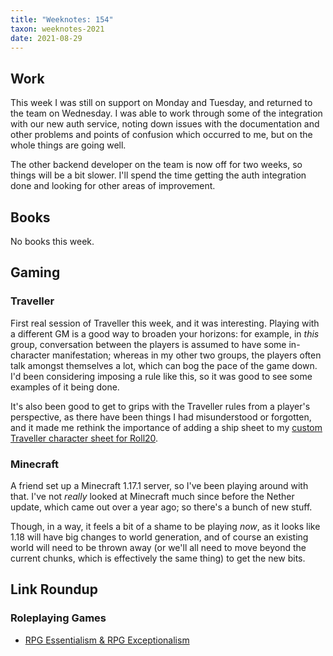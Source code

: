 ```yaml
---
title: "Weeknotes: 154"
taxon: weeknotes-2021
date: 2021-08-29
---
```


## Work

This week I was still on support on Monday and Tuesday, and returned
to the team on Wednesday.  I was able to work through some of the
integration with our new auth service, noting down issues with the
documentation and other problems and points of confusion which
occurred to me, but on the whole things are going well.

The other backend developer on the team is now off for two weeks, so
things will be a bit slower.  I'll spend the time getting the auth
integration done and looking for other areas of improvement.


## Books

No books this week.


## Gaming

### Traveller

First real session of Traveller this week, and it was interesting.
Playing with a different GM is a good way to broaden your horizons:
for example, in *this* group, conversation between the players is
assumed to have some in-character manifestation; whereas in my other
two groups, the players often talk amongst themselves a lot, which can
bog the pace of the game down.  I'd been considering imposing a rule
like this, so it was good to see some examples of it being done.

It's also been good to get to grips with the Traveller rules from a
player's perspective, as there have been things I had misunderstood or
forgotten, and it made me rethink the importance of adding a ship
sheet to my [custom Traveller character sheet for Roll20][].

[custom Traveller character sheet for Roll20]: https://github.com/barrucadu/roll20-character-sheets/commit/99510a0d7c48075d3a5b55b82afe4d8754c14c79

### Minecraft

A friend set up a Minecraft 1.17.1 server, so I've been playing around
with that.  I've not *really* looked at Minecraft much since before
the Nether update, which came out over a year ago; so there's a bunch
of new stuff.

Though, in a way, it feels a bit of a shame to be playing *now*, as it
looks like 1.18 will have big changes to world generation, and of
course an existing world will need to be thrown away (or we'll all
need to move beyond the current chunks, which is effectively the same
thing) to get the new bits.


## Link Roundup

### Roleplaying Games

- [RPG Essentialism & RPG Exceptionalism](https://lumpley.games/2021/08/23/a-theory-point-rpg-essentialism-rpg-exceptionalism/)
